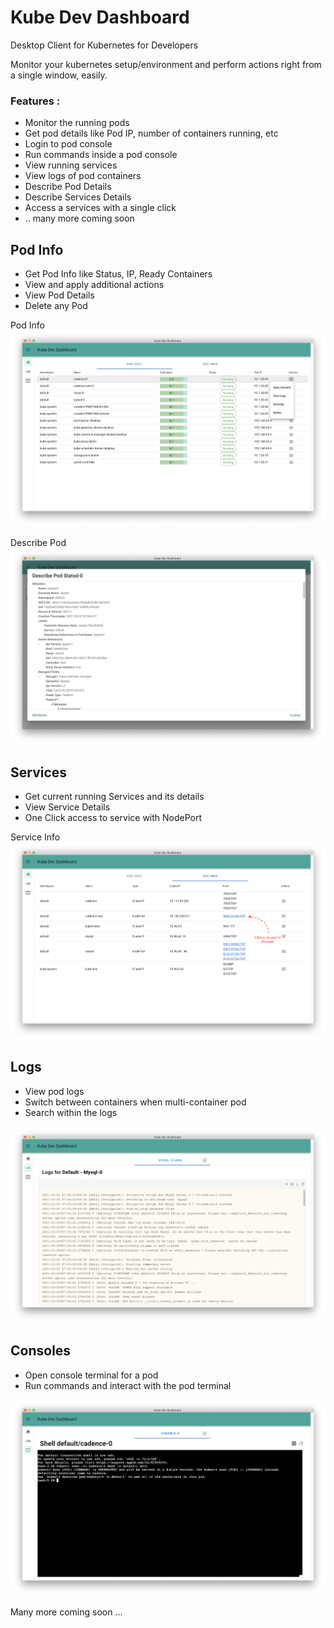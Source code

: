 # Kube Dev Dashboard
Desktop Client for Kubernetes for Developers

Monitor your kubernetes setup/environment and perform actions right from a single window, easily.

### Features :
- Monitor the running pods
- Get pod details like Pod IP, number of containers running, etc
- Login to pod console
- Run commands inside a pod console
- View running services
- View logs of pod containers
- Describe Pod Details
- Describe Services Details
- Access a services with a single click
- .. many more coming soon

## Pod Info
- Get Pod Info like Status, IP, Ready Containers
- View and apply additional actions 
- View Pod Details
- Delete any Pod

Pod Info
![Preview 1](images/Preview_1.png)

Describe Pod
![Preview 5](images/Preview_5.png)

##  Services 
- Get current running Services and its details
- View Service Details
- One Click access to service with NodePort

Service Info
![Preview 2](images/Preview_2.png)

## Logs
- View pod logs
- Switch between containers when multi-container pod
- Search within the logs

![Preview 3](images/Preview_3.png)

## Consoles
- Open console terminal for a pod
- Run commands and interact with the pod terminal

![Preview 4](images/Preview_4.png)

Many more coming soon ...